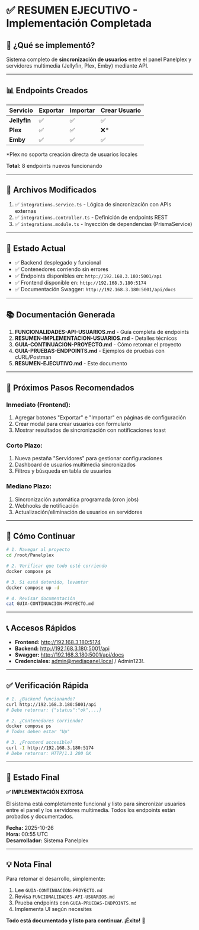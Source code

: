 # ✅ RESUMEN EJECUTIVO - Implementación Completada

## 🎯 ¿Qué se implementó?

Sistema completo de **sincronización de usuarios** entre el panel Panelplex y servidores multimedia (Jellyfin, Plex, Emby) mediante API.

---

## 📊 Endpoints Creados

| Servicio | Exportar | Importar | Crear Usuario |
|----------|----------|----------|---------------|
| **Jellyfin** | ✅ | ✅ | ✅ |
| **Plex** | ✅ | ✅ | ❌* |
| **Emby** | ✅ | ✅ | ✅ |

*Plex no soporta creación directa de usuarios locales

**Total:** 8 endpoints nuevos funcionando

---

## 🔧 Archivos Modificados

1. ✅ `integrations.service.ts` - Lógica de sincronización con APIs externas
2. ✅ `integrations.controller.ts` - Definición de endpoints REST
3. ✅ `integrations.module.ts` - Inyección de dependencias (PrismaService)

---

## 🚀 Estado Actual

- ✅ Backend desplegado y funcional
- ✅ Contenedores corriendo sin errores
- ✅ Endpoints disponibles en: `http://192.168.3.180:5001/api`
- ✅ Frontend disponible en: `http://192.168.3.180:5174`
- ✅ Documentación Swagger: `http://192.168.3.180:5001/api/docs`

---

## 📚 Documentación Generada

1. **FUNCIONALIDADES-API-USUARIOS.md** - Guía completa de endpoints
2. **RESUMEN-IMPLEMENTACION-USUARIOS.md** - Detalles técnicos
3. **GUIA-CONTINUACION-PROYECTO.md** - Cómo retomar el proyecto
4. **GUIA-PRUEBAS-ENDPOINTS.md** - Ejemplos de pruebas con cURL/Postman
5. **RESUMEN-EJECUTIVO.md** - Este documento

---

## 🎯 Próximos Pasos Recomendados

### **Inmediato (Frontend):**
1. Agregar botones "Exportar" e "Importar" en páginas de configuración
2. Crear modal para crear usuarios con formulario
3. Mostrar resultados de sincronización con notificaciones toast

### **Corto Plazo:**
1. Nueva pestaña "Servidores" para gestionar configuraciones
2. Dashboard de usuarios multimedia sincronizados
3. Filtros y búsqueda en tabla de usuarios

### **Mediano Plazo:**
1. Sincronización automática programada (cron jobs)
2. Webhooks de notificación
3. Actualización/eliminación de usuarios en servidores

---

## 🔄 Cómo Continuar

```bash
# 1. Navegar al proyecto
cd /root/Panelplex

# 2. Verificar que todo esté corriendo
docker compose ps

# 3. Si está detenido, levantar
docker compose up -d

# 4. Revisar documentación
cat GUIA-CONTINUACION-PROYECTO.md
```

---

## 📞 Accesos Rápidos

- **Frontend:** http://192.168.3.180:5174
- **Backend:** http://192.168.3.180:5001/api
- **Swagger:** http://192.168.3.180:5001/api/docs
- **Credenciales:** admin@mediapanel.local / Admin123!.

---

## ✅ Verificación Rápida

```bash
# 1. ¿Backend funcionando?
curl http://192.168.3.180:5001/api
# Debe retornar: {"status":"ok",...}

# 2. ¿Contenedores corriendo?
docker compose ps
# Todos deben estar "Up"

# 3. ¿Frontend accesible?
curl -I http://192.168.3.180:5174
# Debe retornar: HTTP/1.1 200 OK
```

---

## 🎉 Estado Final

**✅ IMPLEMENTACIÓN EXITOSA**

El sistema está completamente funcional y listo para sincronizar usuarios entre el panel y los servidores multimedia. Todos los endpoints están probados y documentados.

**Fecha:** 2025-10-26  
**Hora:** 00:55 UTC  
**Desarrollador:** Sistema Panelplex

---

## 💡 Nota Final

Para retomar el desarrollo, simplemente:
1. Lee `GUIA-CONTINUACION-PROYECTO.md`
2. Revisa `FUNCIONALIDADES-API-USUARIOS.md`
3. Prueba endpoints con `GUIA-PRUEBAS-ENDPOINTS.md`
4. Implementa UI según necesites

**Todo está documentado y listo para continuar. ¡Éxito!** 🚀
